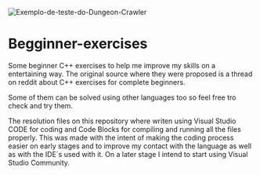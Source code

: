 ![Exemplo-de-teste-do-Dungeon-Crawler](https://user-images.githubusercontent.com/69710741/111059231-a851bf80-8472-11eb-953c-947d023bb80b.gif)

# Begginner-exercises
Some beginner C++ exercises to help me improve my skills on a entertaining way.
The original source where they were proposed is a thread on reddit about C++ exercises for complete beginners.

Some of them can be solved using other languages too so feel free tro check and try them.

The resolution files on this repository where writen using Visual Studio CODE for coding
and Code Blocks for compiling and running all the files properly. This was made with
the intent of making the coding process easier on early stages and to improve my contact
with the language as well as with the IDE´s used with it. On a later stage I intend to start 
using Visual Studio Community.
